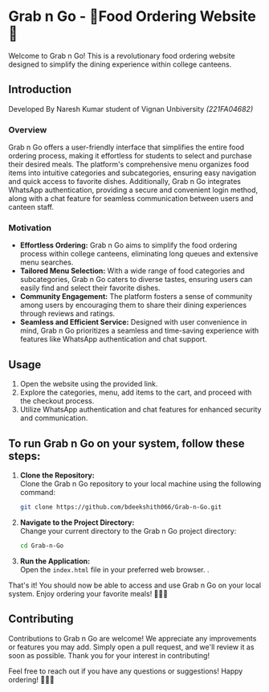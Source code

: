 # Grab n Go - 🍕Food Ordering Website🍔

Welcome to Grab n Go! This is a revolutionary food ordering website designed to simplify the dining experience within college canteens.

## Introduction

Developed By Naresh Kumar student of Vignan Unbiversity *(221FA04682)*

### Overview

Grab n Go offers a user-friendly interface that simplifies the entire food ordering process, making it effortless for students to select and purchase their desired meals. The platform's comprehensive menu organizes food items into intuitive categories and subcategories, ensuring easy navigation and quick access to favorite dishes. Additionally, Grab n Go integrates WhatsApp authentication, providing a secure and convenient login method, along with a chat feature for seamless communication between users and canteen staff.

### Motivation

- **Effortless Ordering:** Grab n Go aims to simplify the food ordering process within college canteens, eliminating long queues and extensive menu searches.
- **Tailored Menu Selection:** With a wide range of food categories and subcategories, Grab n Go caters to diverse tastes, ensuring users can easily find and select their favorite dishes.
- **Community Engagement:** The platform fosters a sense of community among users by encouraging them to share their dining experiences through reviews and ratings.
- **Seamless and Efficient Service:** Designed with user convenience in mind, Grab n Go prioritizes a seamless and time-saving experience with features like WhatsApp authentication and chat support.




## Usage

1. Open the website using the provided link.
2. Explore the categories, menu, add items to the cart, and proceed with the checkout process.
3. Utilize WhatsApp authentication and chat features for enhanced security and communication.


## To run Grab n Go on your system, follow these steps:

1. **Clone the Repository:**  
   Clone the Grab n Go repository to your local machine using the following command:

   ```bash
   git clone https://github.com/bdeekshith066/Grab-n-Go.git
   ```

2. **Navigate to the Project Directory:**  
   Change your current directory to the Grab n Go project directory:

   ```bash
   cd Grab-n-Go
   ```

3. **Run the Application:**  
   Open the `index.html` file in your preferred web browser.
.

That's it! You should now be able to access and use Grab n Go on your local system. Enjoy ordering your favorite meals! 🍔🥗🍰

## Contributing

Contributions to Grab n Go are welcome! We appreciate any improvements or features you may add. Simply open a pull request, and we'll review it as soon as possible. Thank you for your interest in contributing!





Feel free to reach out if you have any questions or suggestions! Happy ordering! 🍔🥗🍰
